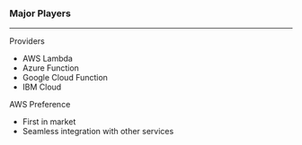 ### Major Players

---

Providers

- AWS Lambda
- Azure Function
- Google Cloud Function
- IBM Cloud

AWS Preference

- First in market
- Seamless integration with other services
